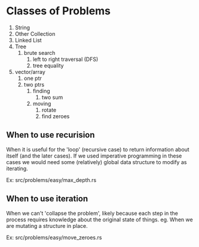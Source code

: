 # Classes of Problems

1. String
1. Other Collection
  1. Linked List
  2. Tree
     1. brute search
        1. left to right traversal (DFS)
        2. tree equality
  3. vector/array
     1. one ptr
     2. two ptrs
        1. finding
           1. two sum
        2. moving
           1. rotate
           2. find zeroes

## When to use recurision

When it is useful for the 'loop' (recursive case) to return information about itself (and the later cases).
If we used imperative programming in these cases we would need some (relatively) global data structure to modify as iterating.

Ex: src/problems/easy/max_depth.rs

## When to use iteration

When we can't 'collapse the problem', likely because each step in the process requires knowledge about the original state of things. eg. When we are mutating a structure in place.

Ex: src/problems/easy/move_zeroes.rs